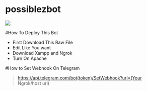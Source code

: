 # possiblezbot

<a href="https://t.me/possiblezbot"><img src="https://img.shields.io/badge/Join-Telegram%20Group-blue.svg?logo=telegram"></a>

#How To Deploy This Bot

* First Download This Raw File
* Edit Like You want 
* Download Xampp and Ngrok
* Turn On Apache

#How to Set Webhook On Telegram

> https://api.telegram.com/bot(token)/SetWebhook?url=(Your Ngrok/host url)



